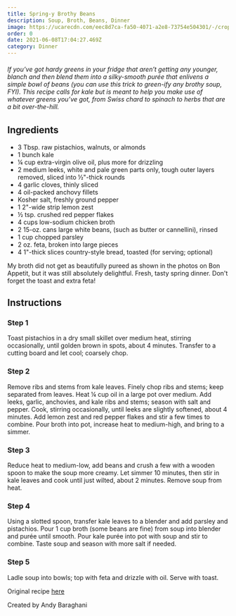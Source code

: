 ```yaml
---
title: Spring-y Brothy Beans
description: Soup, Broth, Beans, Dinner
image: https://ucarecdn.com/eec8d7ca-fa50-4071-a2e8-73754e504301/-/crop/1125x1406/0,427/-/preview/-/scale_crop/768x768/smart/IMG_8353.PNG
order: 0
date: 2021-06-08T17:04:27.469Z
category: Dinner
---
```

###### If you’ve got hardy greens in your fridge that aren’t getting any younger, blanch and then blend them into a silky-smooth purée that enlivens a simple bowl of beans (you can use this trick to green-ify any brothy soup, FYI). This recipe calls for kale but is meant to help you make use of whatever greens you’ve got, from Swiss chard to spinach to herbs that are a bit over-the-hill.

## Ingredients

* 3 Tbsp. raw pistachios, walnuts, or almonds
* 1 bunch kale
* ¼ cup extra-virgin olive oil, plus more for drizzling
* 2 medium leeks, white and pale green parts only, tough outer layers removed, sliced into ½"-thick rounds
* 4 garlic cloves, thinly sliced
* 4 oil-packed anchovy fillets
* Kosher salt, freshly ground pepper
* 1 2"-wide strip lemon zest
* ½ tsp. crushed red pepper flakes
* 4 cups low-sodium chicken broth
* 2 15-oz. cans large white beans, (such as butter or cannellini), rinsed
* 1 cup chopped parsley
* 2 oz. feta, broken into large pieces
* 4 1"-thick slices country-style bread, toasted (for serving; optional)

My broth did not get as beautifully pureed as shown in the photos on Bon Appetit, but it was still absolutely delightful. Fresh, tasty spring dinner. Don't forget the toast and extra feta!

## Instructions

### Step 1

Toast pistachios in a dry small skillet over medium heat, stirring occasionally, until golden brown in spots, about 4 minutes. Transfer to a cutting board and let cool; coarsely chop.

### Step 2

Remove ribs and stems from kale leaves. Finely chop ribs and stems; keep separated from leaves. Heat ¼ cup oil in a large pot over medium. Add leeks, garlic, anchovies, and kale ribs and stems; season with salt and pepper. Cook, stirring occasionally, until leeks are slightly softened, about 4 minutes. Add lemon zest and red pepper flakes and stir a few times to combine. Pour broth into pot, increase heat to medium-high, and bring to a simmer.

### Step 3

Reduce heat to medium-low, add beans and crush a few with a wooden spoon to make the soup more creamy. Let simmer 10 minutes, then stir in kale leaves and cook until just wilted, about 2 minutes. Remove soup from heat.

### Step 4

Using a slotted spoon, transfer kale leaves to a blender and add parsley and pistachios. Pour 1 cup broth (some beans are fine) from soup into blender and purée until smooth. Pour kale purée into pot with soup and stir to combine. Taste soup and season with more salt if needed.

### Step 5

Ladle soup into bowls; top with feta and drizzle with oil. Serve with toast.

Original recipe [here](https://www.bonappetit.com/recipe/spring-y-brothy-beans)

Created by Andy Baraghani